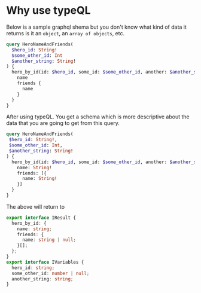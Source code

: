 # Why use typeQL

Below is a sample graphql shema but you don't know what kind of data it returns
is it an `object`, an `array of objects`, etc.

```graphql
query HeroNameAndFriends(
  $hero_id: String!
  $some_other_id: Int
  $another_string: String!
) {
  hero_by_id(id: $hero_id, some_id: $some_other_id, another: $another_string) {
    name
    friends {
      name
    }
  }
}
```

After using typeQL. You get a schema which is more descriptive about the data
that you are going to get from this query.

```graphql
query HeroNameAndFriends(
 $hero_id: String!,
 $some_other_id: Int,
 $another_string: String!
) {
  hero_by_id(id: $hero_id, some_id: $some_other_id, another: $another_string): {
    name: String!
    friends: [{
      name: String!
    }]
  }
}
```

The above will return to

```typescript
export interface IResult {
  hero_by_id: {
    name: string;
    friends: {
      name: string | null;
    }[];
  };
}
export interface IVariables {
  hero_id: string;
  some_other_id: number | null;
  another_string: string;
}
```
